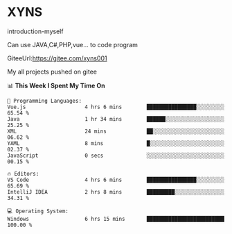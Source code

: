 # XYNS
introduction-myself

Can use JAVA,C#,PHP,vue... to code program

GiteeUrl:https://gitee.com/xyns001

My all projects pushed on gitee

<!--START_SECTION:waka-->
📊 **This Week I Spent My Time On** 

```text
💬 Programming Languages: 
Vue.js                   4 hrs 6 mins        ████████████████░░░░░░░░░   65.54 % 
Java                     1 hr 34 mins        ██████░░░░░░░░░░░░░░░░░░░   25.25 % 
XML                      24 mins             ██░░░░░░░░░░░░░░░░░░░░░░░   06.62 % 
YAML                     8 mins              █░░░░░░░░░░░░░░░░░░░░░░░░   02.37 % 
JavaScript               0 secs              ░░░░░░░░░░░░░░░░░░░░░░░░░   00.15 % 

🔥 Editors: 
VS Code                  4 hrs 6 mins        ████████████████░░░░░░░░░   65.69 % 
IntelliJ IDEA            2 hrs 8 mins        █████████░░░░░░░░░░░░░░░░   34.31 % 

💻 Operating System: 
Windows                  6 hrs 15 mins       █████████████████████████   100.00 % 
```


<!--END_SECTION:waka-->
